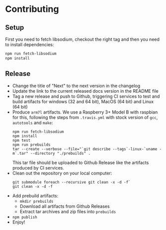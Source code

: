 # Contributing

## Setup

First you need to fetch libsodium, checkout the right tag and then you need to
install dependencies:

```sh
npm run fetch-libsodium
npm install
```

## Release

* Change the title of "Next" to the next version in the changelog
* Update the link to the current released docs version in the README file
* Tag a new release and push to Github, triggering CI services to test and build
  artifacts for windows (32 and 64 bit), MacOS (64 bit) and Linux (64 bit)
* Produce `arm7l` artifacts. We use a Raspberry 3+ Model B with raspbian for
  this, following the steps from `.travis.yml` with stock version of `gcc`,
  `autotools` and `make`:
  ```
  npm run fetch-libsodium
  npm install
  npm test
  npm run prebuilds
  tar --create --verbose --file="`git describe --tags`-linux-`uname -m`.tar" --directory "./prebuilds" .
  ```
  This tar file should be uploaded to Github Release like the artifacts produced
  by CI services.
* Clean out the repository on your local computer:
  ```
  git submodule foreach --recursive git clean -x -d -f`
  git clean -x -d -f
  ```
* Add prebuild artifacts:
  - `mkdir prebuilds`
  - Download all artifacts from Github Releases
  - Extract tar archives and zip files into `prebuilds`
* `npm publish`
* Enjoy!
